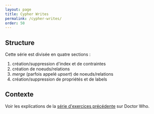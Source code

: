 ```yaml
---
layout: page
title: Cypher Writes
permalink: /cypher-writes/
order: 50
---
```


## Structure

Cette série est divisée en quatre sections :

1. création/suppression d'index et de contraintes
1. création de noeuds/relations
1. *merge* (parfois appelé *upsert*) de noeuds/relations
1. création/suppression de propriétés et de labels

## Contexte

Voir les explications de la [série d'exercices précédente](../cypher-reads/) sur Doctor Who.
